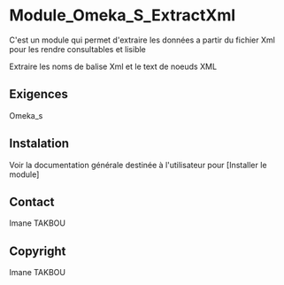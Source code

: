 # Module_Omeka_S_ExtractXml

C'est un module qui permet d'extraire les données a partir du fichier Xml pour les rendre consultables et lisible 

Extraire les noms de balise Xml et le text de noeuds XML

## Exigences

Omeka_s



## Instalation

Voir la documentation générale destinée à l'utilisateur  pour [Installer le module]

## Contact

Imane TAKBOU

## Copyright

Imane TAKBOU
